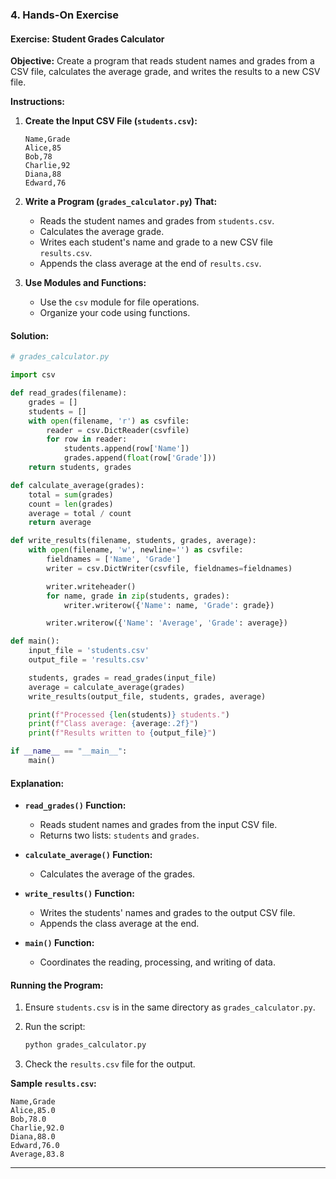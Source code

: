### **4. Hands-On Exercise**

#### **Exercise:** Student Grades Calculator

**Objective:** Create a program that reads student names and grades from a CSV file, calculates the average grade, and writes the results to a new CSV file.

**Instructions:**

1. **Create the Input CSV File (`students.csv`):**

   ```
   Name,Grade
   Alice,85
   Bob,78
   Charlie,92
   Diana,88
   Edward,76
   ```

2. **Write a Program (`grades_calculator.py`) That:**

   - Reads the student names and grades from `students.csv`.
   - Calculates the average grade.
   - Writes each student's name and grade to a new CSV file `results.csv`.
   - Appends the class average at the end of `results.csv`.

3. **Use Modules and Functions:**

   - Use the `csv` module for file operations.
   - Organize your code using functions.

#### **Solution:**

```python
# grades_calculator.py

import csv

def read_grades(filename):
    grades = []
    students = []
    with open(filename, 'r') as csvfile:
        reader = csv.DictReader(csvfile)
        for row in reader:
            students.append(row['Name'])
            grades.append(float(row['Grade']))
    return students, grades

def calculate_average(grades):
    total = sum(grades)
    count = len(grades)
    average = total / count
    return average

def write_results(filename, students, grades, average):
    with open(filename, 'w', newline='') as csvfile:
        fieldnames = ['Name', 'Grade']
        writer = csv.DictWriter(csvfile, fieldnames=fieldnames)

        writer.writeheader()
        for name, grade in zip(students, grades):
            writer.writerow({'Name': name, 'Grade': grade})

        writer.writerow({'Name': 'Average', 'Grade': average})

def main():
    input_file = 'students.csv'
    output_file = 'results.csv'

    students, grades = read_grades(input_file)
    average = calculate_average(grades)
    write_results(output_file, students, grades, average)

    print(f"Processed {len(students)} students.")
    print(f"Class average: {average:.2f}")
    print(f"Results written to {output_file}")

if __name__ == "__main__":
    main()
```

#### **Explanation:**

- **`read_grades()` Function:**
  - Reads student names and grades from the input CSV file.
  - Returns two lists: `students` and `grades`.

- **`calculate_average()` Function:**
  - Calculates the average of the grades.

- **`write_results()` Function:**
  - Writes the students' names and grades to the output CSV file.
  - Appends the class average at the end.

- **`main()` Function:**
  - Coordinates the reading, processing, and writing of data.

#### **Running the Program:**

1. Ensure `students.csv` is in the same directory as `grades_calculator.py`.
2. Run the script:

   ```bash
   python grades_calculator.py
   ```

3. Check the `results.csv` file for the output.

**Sample `results.csv`:**

```
Name,Grade
Alice,85.0
Bob,78.0
Charlie,92.0
Diana,88.0
Edward,76.0
Average,83.8
```

---
